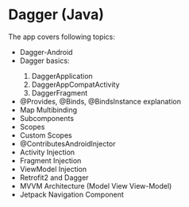 <h1>Dagger (Java)</h1>
<p>The app covers following topics:</p>
<ul>
	<li>Dagger-Android</li>
	<li>Dagger basics:</li>
		<ol>
			<li>DaggerApplication</li>
			<li>DaggerAppCompatActivity</li>
			<li>DaggerFragment</li>
		</ol>
	<li>@Provides, @Binds, @BindsInstance explanation</li>
	<li>Map Multibinding</li>
	<li>Subcomponents</li>
	<li>Scopes</li>
	<li>Custom Scopes</li>
	<li>@ContributesAndroidInjector</li>
	<li>Activity Injection</li>
	<li>Fragment Injection</li>
	<li>ViewModel Injection</li>
	<li>Retrofit2 and Dagger</li>
	<li>MVVM Architecture (Model View View-Model)</li>
	<li>Jetpack Navigation Component</li>
</ul>
<br>
<p></p>

